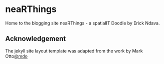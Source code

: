# neaRThings

Home to the blogging site neaRThings - a spatialIT Doodle by Erick Ndava.

## Acknowledgement
The jekyll site layout template was adapted from the work by Mark Otto[@mdo](http://www.twitter.com/mdo)
